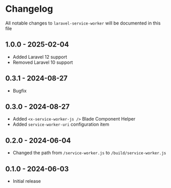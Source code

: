 # Changelog

All notable changes to `laravel-service-worker` will be documented in this file

## 1.0.0 - 2025-02-04

- Added Laravel 12 support
- Removed Laravel 10 support

## 0.3.1 - 2024-08-27

- Bugfix

## 0.3.0 - 2024-08-27

- Added `<x-service-worker-js />` Blade Component Helper
- Added `service-worker-uri` configuration item

## 0.2.0 - 2024-06-04

- Changed the path from `/service-worker.js` to `/build/service-worker.js`

## 0.1.0 - 2024-06-03

- Initial release